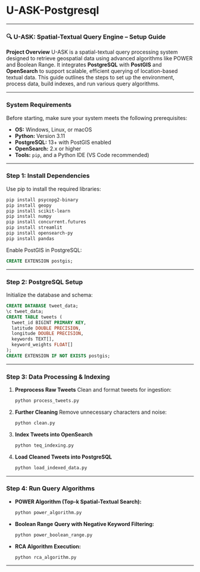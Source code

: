 # U-ASK-Postgresql
---
### 🔍 U-ASK: Spatial-Textual Query Engine – Setup Guide

**Project Overview**
U-ASK is a spatial-textual query processing system designed to retrieve geospatial data using advanced algorithms like POWER and Boolean Range. It integrates **PostgreSQL** with **PostGIS** and **OpenSearch** to support scalable, efficient querying of location-based textual data. This guide outlines the steps to set up the environment, process data, build indexes, and run various query algorithms.

---

### System Requirements

Before starting, make sure your system meets the following prerequisites:

* **OS:** Windows, Linux, or macOS
* **Python:** Version 3.11
* **PostgreSQL:** 13+ with PostGIS enabled
* **OpenSearch:** 2.x or higher
* **Tools:** `pip`, and a Python IDE (VS Code recommended)

---

### Step 1: Install Dependencies

Use pip to install the required libraries:

```bash
pip install psycopg2-binary
pip install geopy
pip install scikit-learn
pip install numpy
pip install concurrent.futures
pip install streamlit
pip install opensearch-py
pip install pandas
```

Enable PostGIS in PostgreSQL:

```sql
CREATE EXTENSION postgis;
```

---

### Step 2: PostgreSQL Setup

Initialize the database and schema:

```sql
CREATE DATABASE tweet_data;
\c tweet_data;
CREATE TABLE tweets (
  tweet_id BIGINT PRIMARY KEY,
  latitude DOUBLE PRECISION,
  longitude DOUBLE PRECISION,
  keywords TEXT[],
  keyword_weights FLOAT[]
);
CREATE EXTENSION IF NOT EXISTS postgis;
```

---

### Step 3: Data Processing & Indexing

1. **Preprocess Raw Tweets**
   Clean and format tweets for ingestion:

   ```bash
   python process_tweets.py
   ```

2. **Further Cleaning**
   Remove unnecessary characters and noise:

   ```bash
   python clean.py
   ```

3. **Index Tweets into OpenSearch**

   ```bash
   python teq_indexing.py
   ```

4. **Load Cleaned Tweets into PostgreSQL**

   ```bash
   python load_indexed_data.py
   ```

---

### Step 4: Run Query Algorithms

* **POWER Algorithm (Top-k Spatial-Textual Search):**

  ```bash
  python power_algorithm.py
  ```

* **Boolean Range Query with Negative Keyword Filtering:**

  ```bash
  python power_boolean_range.py
  ```

* **RCA Algorithm Execution:**

  ```bash
  python rca_algorithm.py
  ```

---

